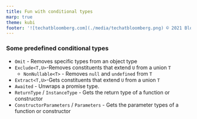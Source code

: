 ```yaml
---
title: Fun with conditional types
marp: true
theme: kubi
footer: '![techatbloomberg.com](./media/techatbloomberg.png) © 2021 Bloomberg Finance L.P. All rights reserved. ![techatbloomberg.com](./media/bloomberg.png)'
---
```


### Some predefined conditional types

* `Omit` - Removes specific types from an object type
* `Exclude<T,U>`-Removes constituents that extend `U` from a union `T`
    *  `NonNullable<T>` - Removes `null` and `undefined` from `T`
* `Extract<T,U>`-Gets constituents that extend `U` from a union `T`
* `Awaited` - Unwraps a promise type.
* `ReturnType` / `InstanceType` - Gets the return type of a function or constructor
* `ConstructorParameters` / `Parameters` - Gets the parameter types of a function or constructor

